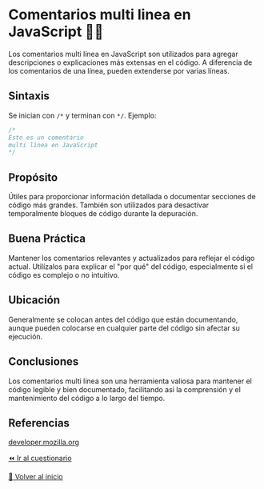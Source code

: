 # Comentarios multi linea en JavaScript 👩‍💻
Los comentarios multi línea en JavaScript son utilizados para agregar descripciones o explicaciones más extensas en el código. A diferencia de los comentarios de una línea, pueden extenderse por varias líneas.

## Sintaxis
Se inician con `/*` y terminan con `*/`.
Ejemplo:
```javascript
/*
Esto es un comentario
multi línea en JavaScript
*/
```

## Propósito
Útiles para proporcionar información detallada o documentar secciones de código más grandes.
También son utilizados para desactivar temporalmente bloques de código durante la depuración.

## Buena Práctica
Mantener los comentarios relevantes y actualizados para reflejar el código actual.
Utilízalos para explicar el "por qué" del código, especialmente si el código es complejo o no intuitivo.

## Ubicación
Generalmente se colocan antes del código que están documentando, aunque pueden colocarse en cualquier parte del código sin afectar su ejecución.

## Conclusiones
Los comentarios multi línea son una herramienta valiosa para mantener el código legible y bien documentado, facilitando así la comprensión y el mantenimiento del código a lo largo del tiempo.

## Referencias
[developer.mozilla.org](https://developer.mozilla.org/en-US/docs/MDN/Writing_guidelines/Writing_style_guide/Code_style_guide/JavaScript#comments)

[⏪ Ir al cuestionario](../../cuestionarios/01-introduccion/04-comentarios-multilinea.md)

[🏡 Volver al inicio](../../readme.md)
